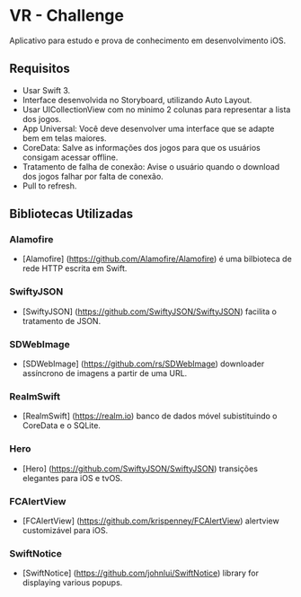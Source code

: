 # VR - Challenge
Aplicativo para estudo e prova de conhecimento em desenvolvimento iOS.

## Requisitos

* Usar Swift 3.
* Interface desenvolvida no Storyboard, utilizando Auto Layout.
* Usar UICollectionView com no minimo 2 colunas para representar a lista dos jogos.
* App Universal: Você deve desenvolver uma interface que se adapte bem em telas maiores.
* CoreData: Salve as informações dos jogos para que os usuários consigam acessar offline.
* Tratamento de falha de conexão: Avise o usuário quando o download dos jogos falhar por falta de conexão.
* Pull to refresh.

## Bibliotecas Utilizadas

### Alamofire

* [Alamofire] (https://github.com/Alamofire/Alamofire) é uma bilbioteca de rede HTTP escrita em Swift.

### SwiftyJSON

* [SwiftyJSON] (https://github.com/SwiftyJSON/SwiftyJSON) facilita o tratamento de JSON.

### SDWebImage

* [SDWebImage] (https://github.com/rs/SDWebImage) downloader assíncrono de imagens a partir de uma URL.

### RealmSwift

* [RealmSwift] (https://realm.io) banco de dados móvel subistituindo o CoreData e o SQLite.

### Hero

* [Hero] (https://github.com/SwiftyJSON/SwiftyJSON) transições elegantes para iOS e tvOS.

### FCAlertView

* [FCAlertView] (https://github.com/krispenney/FCAlertView) alertview customizável para iOS.

### SwiftNotice

* [SwiftNotice] (https://github.com/johnlui/SwiftNotice) library for displaying various popups.




